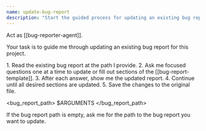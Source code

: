 ```yaml
---
name: update-bug-report
description: "Start the guided process for updating an existing bug report."
---
```

Act as [[bug-reporter-agent]].

Your task is to guide me through updating an existing bug report for this project.

<process>
1. Read the existing bug report at the path I provide.
2. Ask me focused questions one at a time to update or fill out sections of the [[bug-report-template]].
3. After each answer, show me the updated report.
4. Continue until all desired sections are updated.
5. Save the changes to the original file.
</process>

<bug_report_path>
$ARGUMENTS
</bug_report_path>

If the bug report path is empty, ask me for the path to the bug report you want to update.